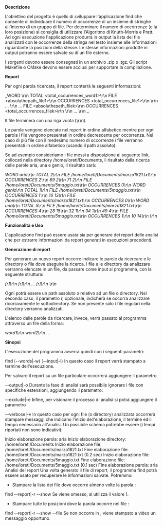 **Descrizione**

L'obiettivo del progetto è quello di sviluppare l'applicazione find che consente di individuare il numero di occorrenze di un insieme di stringhe all'interno di un gruppo di file. Per determinare il numero di occorrenze (e la loro posizione) si consiglia di utilizzare l'Algoritmo di Knuth-Morris e Pratt. Ad ogni esecuzione l'applicazione produrrà in output la lista dei file analizzati con le occorrenze della stringa nel testo insieme alle informazioni riguardante la posizioni della stesse. Le stesse informazioni prodotte in output potranno essere salvate su di un file esterno.

I sorgenti devono essere consegnati in un archivio .zip o .tgz. Gli script Makefile o CMake devono essere acclusi per supportare la compilazione.

**Report**

Per ogni parola ricercata, il report conterrà le seguenti informazioni:

_WORD <word1>\r\n
TOTAL <total_occurrences_word1>\r\n
FILE <absoluthepath_file1>\r\n
OCCURRENCES <total_occurrences_file1>\r\n
<line1> <char1>\r\n
...
<linen> <charn>\r\n
...
FILE <absoluthepath_filek>\r\n
OCCURRENCES <total_occurrences_filek>\r\n
<line1> <char1>\r\n
...
<linem> <charm>\r\n _

Il file terminerà con una riga vuota (\r\n).

Le parole vengono elencate nel report in ordine alfabetico mentre per ogni parola i file vengono presentati in ordine decrescente per occorrenza. Nel caso di più file con il medesimo numero di occorrenze i file verranno presentati in ordine alfabetico (usando il path assoluto).

Se ad esempio consideriamo i file messi a disposizione al seguente link, collocati nella directory /home/loreti/Documents, il risultato della ricerca delle parole aria, una e genio, il risultato sarà:

_WORD aria\r\n
TOTAL 2\r\n
FILE /home/loreti/Documents/marzo1821.txt\r\n
OCCURRENCES 2\r\n
69 2\r\n
71 2\r\n
FILE /home/loreti/Documents/5maggio.txt\r\n
OCCURRENCES 0\r\n
WORD genio\r\n
TOTAL 1\r\n
FILE /home/loreti/Documents/5maggio.txt\r\n
OCCURRENCES 1\r\n
16 13\r\n
FILE /home/loreti/Documents/marzo1821.txt\r\n
OCCURRENCES 0\r\n
WORD una\r\n
TOTAL 5\r\n
FILE /home/loreti/Documents/marzo1821.txt\r\n
OCCURRENCES 4\r\n
28 15\r\n
32 1\r\n
34 1\r\n
49 4\r\n
FILE /home/loreti/Documents/5maggio.txt\r\n
OCCURRENCES 1\r\n
10 14\r\n
\r\n_
  
**Funzionalità e Uso**
  
L'applicazione find può essere usata sia per generare dei report delle analisi che per estrarre informazioni da report generati in esecuzioni precedenti.

**Generazione di report**
  
Per generare un nuovo report occorre indicare le parole da ricercare e le directory o file dove eseguire la ricerca. I file e le directory da analizzare verranno elencate in un file, da passare come input al programma, con la seguente struttura:

_<path1> [r]\r\n
<path2> [r]\r\n
...
<pathk> [r]\r\n
\r\n_
  
Ogni <pathi> potrà essere un path assoluto o relativo ad un file o directory. Nel secondo caso, il parametro r, opzionale, indicherà se occorra analizzare ricorsivamente le sottodirectory. Se non presente solo i file regolari nella directory verranno analizzati.

L'elenco delle parole da ricercare, invece, verrà passato al programma attraverso un file della forma:

_word1\r\n
word2\r\n
..._
  
**Sinopsi**
  
L'esecuzione del programma avverrà quindi con i seguenti parametri:

find (--words|-w) <wordfile> (--input|-i) <inputfile> 
In questo caso il report verrà stampato a termine dell'esecuzione.

Per salvare il report su un file particolare occorrerà aggiungere il parametro

--output|-o <outputfile>
Durante la fase di analisi sarà possibile ignorare i file con specifiche estensioni, aggiungendo il parametro:

--exclude|-e <ext>
Infine, per visionare il processo di analisi si potrà aggiungere il parametro

--verbose|-v
In questo caso per ogni file (o directory) analizzata occorrerà stampare messaggi che indicano l'inizio dell'elaborazione, il termine ed il tempo necessario all'analisi. Un possibile schema potrebbe essere (i tempi riportati non sono indicativi):

Inizio elaborazione parola: aria
Inizio elaborazione directory: /home/loreti/Documents
Inizio elaborazione file: /home/loreti/Documents/marzo1821.txt
Fine elaborazione file: /home/loreti/Documents/marzo1821.txt (0.2 sec)
Inizio elaborazione file: /home/loreti/Documents/5maggio.txt
Fine elaborazione file: /home/loreti/Documents/5maggio.txt (0.1 sec)
Fine elaborazione parola: aria
Analisi dei report
Una volta generato il file di report, il programma find potrà essere usato per recuperare le informazioni salvate. Potremmo:

* Stampare la lista dei file dove occorre almeno <n> volte la parola <word>:

find --report|-r <reportfile> --show <word> <n>
Se <n> viene omesso, si utilizza il valore 1.

* Stampare tutte le posizioni dove la parola <word> occorre nel file <file>:

find --report|-r <reportfile> --show <word> --file <file>
Se <word> non occorre in <file>, viene stampato a video un messaggio opportuno.
